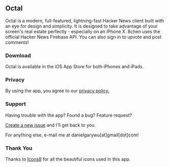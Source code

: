## Octal

Octal is a modern, full-featured, lightning-fast Hacker News client built with an eye for design and simplicity. It is designed to take advantage of your screen's real estate perfectly - especially on an iPhone X. 8chen uses the official Hacker News Firebase API. You can also sign in to upvote and post comments!

### Download

Octal is available in the iOS App Store for both iPhones and iPads.

### Privacy

By using the app, you agree to our [privacy policy.](https://github.com/dangwu/Octal/blob/master/PRIVACY_POLICY.md)

### Support

Having trouble with the app? Found a bug? Feature request?

[Create a new issue](https://github.com/dangwu/Octal/issues) and I'll get back to you.

For anything else, e-mail me at danielgarywu[at]gmail[dot]com!

### Thank You

Thanks to [Icons8](https://icons8.com) for all the beautiful icons used in this app.
